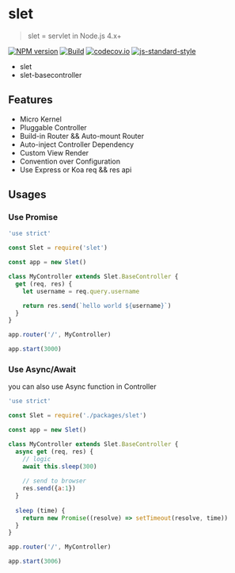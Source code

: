 # slet

> slet = servlet in Node.js 4.x+

[![NPM version](https://img.shields.io/npm/v/slet.svg?style=flat-square)](https://www.npmjs.com/package/slet)
[![Build](https://travis-ci.org/sletjs/slet.svg?branch=master)](https://travis-ci.org/sletjs/slet)
[![codecov.io](https://codecov.io/github/sletjs/slet/coverage.svg?branch=master)](https://codecov.io/github/sletjs/slet?branch=master)
[![js-standard-style](https://img.shields.io/badge/code%20style-standard-brightgreen.svg)](http://standardjs.com/)

- slet
- slet-basecontroller

## Features

- Micro Kernel
- Pluggable Controller
- Build-in Router && Auto-mount Router
- Auto-inject Controller Dependency
- Custom View Render
- Convention over Configuration
- Use Express or Koa req && res api

## Usages

### Use Promise

```js
'use strict'

const Slet = require('slet')

const app = new Slet()

class MyController extends Slet.BaseController {
  get (req, res) { 
    let username = req.query.username

    return res.send(`hello world ${username}`)
  } 
}

app.router('/', MyController)

app.start(3000) 

```

### Use Async/Await
you can also use Async function in Controller

```js
'use strict'

const Slet = require('./packages/slet')

const app = new Slet()

class MyController extends Slet.BaseController {
  async get (req, res) { 
    // logic
    await this.sleep(300)
    
    // send to browser
    res.send({a:1})
  }
  
  sleep (time) {
    return new Promise((resolve) => setTimeout(resolve, time))
  }
}

app.router('/', MyController)

app.start(3006) 

```

